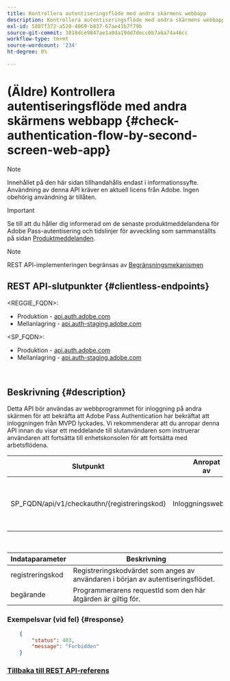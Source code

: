 ```yaml
---
title: Kontrollera autentiseringsflöde med andra skärmens webbapp
description: Kontrollera autentiseringsflöde med andra skärmens webbapp
exl-id: 5807f372-a520-4069-b837-67ae41b7f79b
source-git-commit: 3818dce9847ae1a0da19dd7decc6b7a6a74a46cc
workflow-type: tm+mt
source-wordcount: '234'
ht-degree: 0%

---
```


# (Äldre) Kontrollera autentiseringsflöde med andra skärmens webbapp {#check-authentication-flow-by-second-screen-web-app}

>[!NOTE]
>
>Innehållet på den här sidan tillhandahålls endast i informationssyfte. Användning av denna API kräver en aktuell licens från Adobe. Ingen obehörig användning är tillåten.

>[!IMPORTANT]
>
> Se till att du håller dig informerad om de senaste produktmeddelandena för Adobe Pass-autentisering och tidslinjer för avveckling som sammanställts på sidan [Produktmeddelanden](/help/authentication/product-announcements.md).

>[!NOTE]
>
> REST API-implementeringen begränsas av [Begränsningsmekanismen](/help/authentication/integration-guide-programmers/throttling-mechanism.md)

## REST API-slutpunkter {#clientless-endpoints}

&lt;REGGIE_FQDN>:

* Produktion - [api.auth.adobe.com](http://api.auth.adobe.com/)
* Mellanlagring - [api.auth-staging.adobe.com](http://api.auth-staging.adobe.com/)

&lt;SP_FQDN>:

* Produktion - [api.auth.adobe.com](http://api.auth.adobe.com/)
* Mellanlagring - [api.auth-staging.adobe.com](http://api.auth-staging.adobe.com/)

</br>

## Beskrivning {#description}

Detta API bör användas av webbprogrammet för inloggning på andra skärmen för att bekräfta att Adobe Pass Authentication har bekräftat att inloggningen från MVPD lyckades. Vi rekommenderar att du anropar denna API innan du visar ett meddelande till slutanvändaren som instruerar användaren att fortsätta till enhetskonsolen för att fortsätta med arbetsflödena.


| Slutpunkt | Anropat </br>av | Indata   </br>Parametrar | HTTP </br>Metod | Svar | HTTP </br>Response |
| --- | --- | --- | --- | --- | --- |
| SP_FQDN/api/v1/checkauthn/{registreringskod} | Inloggningswebbapp | 1. Registreringskod </br>    (Bankomponent)</br>2.  begärande </br>    (Obligatoriskt) | GET | XML eller JSON som innehåller felinformation om det misslyckas. | 200 - lyckades   </br>403 - Ej tillåtet |

</br>

| Indataparameter | Beskrivning |
| ----------------- | --------------------------------------------------------------------------------------------- |
| registreringskod | Registreringskodvärdet som anges av användaren i början av autentiseringsflödet. |
| begärande | Programmerarens requestId som den här åtgärden är giltig för. |


### Exempelsvar (vid fel) {#response}

```JSON
    {
        "status": 403,
        "message": "Forbidden"
    }
```

### [Tillbaka till REST API-referens](/help/authentication/integration-guide-programmers/legacy/rest-api-v1/rest-api-reference.md)
